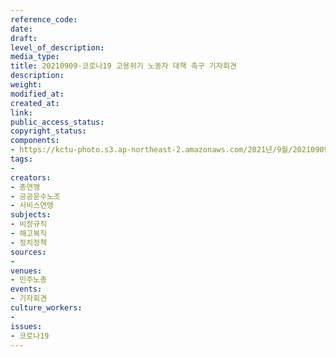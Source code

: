 ```yaml
---
reference_code: 
date: 
draft: 
level_of_description: 
media_type: 
title: 20210909-코로나19 고용위기 노동자 대책 촉구 기자회견
description: 
weight: 
modified_at: 
created_at: 
link: 
public_access_status: 
copyright_status: 
components:
- https://kctu-photo.s3.ap-northeast-2.amazonaws.com/2021년/9월/20210909-코로나19+고용위기+노동자+대책+촉구+기자회견/404083_61561_3512.jpg
tags:
- 
creators:
- 총연맹
- 공공운수노조
- 서비스연맹
subjects:
- 비정규직
- 해고복직
- 정치정책
sources:
- 
venues:
- 민주노총
events:
- 기자회견
culture_workers:
- 
issues:
- 코로나19
---
```

